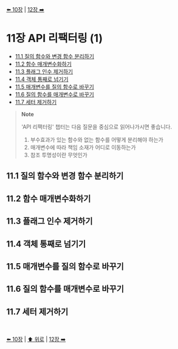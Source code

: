 [⬅️ 10장](https://github.com/read-with-us/refactoring/tree/main/ch10) | [12장 ➡️](https://github.com/read-with-us/refactoring/tree/main/ch12)

# 11장 API 리팩터링 (1)

- [11.1 질의 함수와 변경 함수 분리하기](#111-질의-함수와-변경-함수-분리하기)
- [11.2 함수 매개변수화하기](#112-함수-매개변수화하기)
- [11.3 플래그 인수 제거하기](#113-플래그-인수-제거하기)
- [11.4 객체 통째로 넘기기](#114-객체-통째로-넘기기)
- [11.5 매개변수를 질의 함수로 바꾸기](#115-매개변수를-질의-함수로-바꾸기)
- [11.6 질의 함수를 매개변수로 바꾸기](#116-질의-함수를-매개변수로-바꾸기)
- [11.7 세터 제거하기](#117-세터-제거하기)

> **Note**
>
> 'API 리팩터링' 챕터는 다음 질문을 중심으로 읽어나가시면 좋습니다.
>
> 1. 부수효과가 있는 함수와 없는 함수를 어떻게 분리해야 하는가
> 2. 매개변수에 따라 책임 소재가 어디로 이동하는가
> 3. 참조 투명성이란 무엇인가

## 11.1 질의 함수와 변경 함수 분리하기

## 11.2 함수 매개변수화하기

## 11.3 플래그 인수 제거하기

## 11.4 객체 통째로 넘기기

## 11.5 매개변수를 질의 함수로 바꾸기

## 11.6 질의 함수를 매개변수로 바꾸기

## 11.7 세터 제거하기

<br>

[⬅️ 10장](https://github.com/read-with-us/refactoring/tree/main/ch10) | [⬆️ 위로](#11장-API-리팩터링-1) | [12장 ➡️](https://github.com/read-with-us/refactoring/tree/main/ch12)
